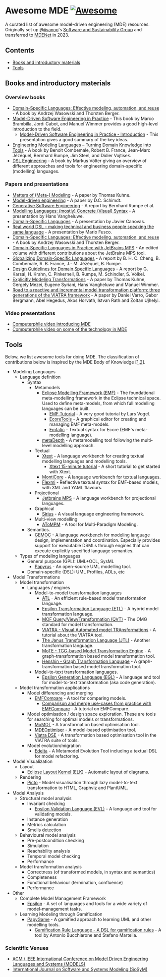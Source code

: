 # Awesome MDE [![Awesome](https://awesome.re/badge.svg)](https://awesome.re)

A curated list of awesome model-driven engineering (MDE) resources. Originally set up [@iivanoo](https://github.com/iivanoo)'s [Software and Sustainability Group](https://github.com/S2-group) and transferred to [MDENet](https://www.mde-network.org/) in 2023.

## Contents

- [Books and introductory materials](#books-and-introductory-materials)
- [Tools](#tools)

## Books and introductory materials

### Overview books
- [Domain-Specific Languages: Effective modeling, automation, and reuse](https://dsldesign.bitbucket.io/) - A book by Andrzej Wasowski and Thorsten Berger.
- [Model-Driven Software Engineering in Practice](https://link.springer.com/book/10.1007/978-3-031-02549-5) - This book by Marco Brambilla, Jordi Cabot, and Manuel Wimmer provides a good high-level introduction to the field.
  - [Model-Driven Software Engineering in Practice - Introduction](https://www.slideshare.net/mbrambil/modeldriven-software-engineering-in-practice-chapter-1-introduction) - This presentation gives a good summary of the key ideas.
- [Engineering Modeling Languages – Turning Domain  Knowledge into Tools](http://mdebook.irisa.fr/) - A book by Benoit Combemale, Robert B. France, Jean-Marc Jézéquel, Bernhard Rumpe, Jim Steel, and Didier Vojtisek.
- [DSL Engineering](http://voelter.de/dslbook/markusvoelter-dslengineering-1.0.pdf) - A book by Markus Völter giving an overview of different approaches and tools for engineering domain-specific (modelling) languages.

### Papers and presentations
- [Matters of (Meta-) Modeling](https://link.springer.com/article/10.1007/s10270-006-0017-9) - A paper by Thomas Kuhne.
- [Model-driven engineering](http://citeseerx.ist.psu.edu/viewdoc/download?doi=10.1.1.106.9720&rep=rep1&type=pdf) - A paper by D.C. Schimdt.
- [Generative Software Engineering](https://www.se-rwth.de/research/Generative-SE/) - A report by Bernhard Rumpe et al.
- [Modelling Languages: (mostly) Concrete (Visual) Syntax](http://msdl.uantwerpen.be/people/hv/teaching/MSBDesign/presentations/presentation.ConcreteVisualSyntax.pdf) - A presentation by Hans Vangheluwe.
- [Domain-Specific Languages](https://www.slideshare.net/zirrus/domainspecific-langauges) - A presentation by Javier Canovas.
- [Real world DSL - making technical and business people speaking the same language](https://www.slideshare.net/mariofusco/real-world-dsl) - A presentation by Mario Fusco.
- [Domain-Specific Languages: Effective modeling, automation, and reuse](http://dsl.design) - A book by Andrzej Wasowski and Thorsten Berger.
- [Domain-Specific Languages in Practice with JetBrains MPS](https://link.springer.com/book/10.1007%2F978-3-030-73758-0) - An edited volume with different contributions about the JetBrains MPS tool.
- [Globalizing Domain-Specific Languages](https://www.se-rwth.de/publications/Globalizing-Domain-Specific-Languages2.pdf) - A report by B. H. C. Cheng, B. Combemale, R. B. France, J.- M. Jézéquel, B. Rumpe.
- [Design Guidelines for Domain Specific Languages](https://www.se-rwth.de/publications/A-Methodology-for-Retrofitting-Generative-Aspects-in-Existing-Applications.pdf) - A report by G. Karsai, H. Krahn, C. Pinkernell, B. Rumpe, M. Schindler, S. Völkel.
- [Explicitly Modeling Transformations](http://homepages.mcs.vuw.ac.nz/~tk/publications/papers/explicitly-modeling-transformations.pdf) - A paper by Thomas Kuhne, Gergely Mezei, Eugene Syriani, Hans Vangheluwe and Manuel Wimmer.
- [Road to a reactive and incremental model transformation platform: three generations of the VIATRA framework](https://www.researchgate.net/publication/303090660_Road_to_a_reactive_and_incremental_model_transformation_platform_three_generations_of_the_VIATRA_framework) - A paper by Daniel Varro, Gabor Bergmann, Abel Hegedus, Akos Horvath, Istvan Rath and Zoltan Ujhelyi.

### Video presentations
- [Computerphile video introducing MDE](https://www.youtube.com/watch?v=3aoLV5i1feo)
- [Computerphile video on some of the technology in MDE](https://www.youtube.com/watch?v=flWqmB4UaBA)

## Tools

Below, we list awesome tools for doing MDE. The classification of contributions below is inspired by the MDE Body of Knowledge \[[1](https://doi.org/10.1145/3270112.3270121),[2](https://doi.org/10.1007/s10270-019-00746-9)].

- Modeling Languages
  - Language definition
    - Syntax
      - Metamodels
        - [Eclipse Modelling Framework (EMF)](https://www.eclipse.org/modeling/emf/) - The foundational meta-modelling framework in the Eclipse technical space. Used to define meta-models, from which full modelling languages can be built.
          - [EMF Tutorial](https://www.vogella.com/tutorials/EclipseEMF/article.html) - A very good tutorial by Lars Vogel.
          - [EcoreTools](https://www.eclipse.org/ecoretools/) - A graphical editor for creating and managing EMF meta-models.
          - [Emfatic](https://eclipse.org/emfatic) - Textual syntax for Ecore (EMF's meta-modelling language).
        - [metaDepth](http://metadepth.org/) - A metamodelling tool following the multi-level modelling approach.
      - Textual
        - [Xtext](https://www.eclipse.org/Xtext) - A language workbench for creating textual modelling languages and modelling tools.
          - [Xtext 15-minute tutorial](https://www.eclipse.org/Xtext/documentation/102_domainmodelwalkthrough.html) - A short tutorial to get started with Xtext.
        - [MontiCore](https://monticore.github.io/monticore/) - A language workbench for textual languages.
        - [Flexmi](https://eclipse.org/epsilon/flexmi) - Reflective textual syntax for EMF-based models, with XML and YAML flavours.
      - Projectional
        - [Jetbrains MPS](https://www.jetbrains.com/mps/) - A language workbench for projectional languages.
      - Graphical
        - [Sirius](https://www.eclipse.org/sirius/getstarted.html) - A visual language engineering framework.
      - Multi-view modelling
        - [AToMPM](https://atompm.github.io) - A tool for Multi-Paradigm Modeling.
    - Semantics.
      - [GEMOC](https://gemoc.org/studio.html) - A language workbench for modeling language design, implementation and coordination. Especially provides support for executable DSMLs through engines that can execute explicitly specified language semantics.
  - Types of modeling languages
    - General purpose (GPL): UML+OCL, SysML
      - [Papyrus](https://www.eclipse.org/papyrus/) - An open-source UML modelling tool.
    - Domain-specific (DSL): UML Profiles, ADLs, etc
- Model Transformations
  - Model transformation
    - Languages / engines
      - Model-to-model transformation languages
        - [ATL](https://www.eclipse.org/atl/) - An efficient rule-based model transformation language.
        - [Epsilon Transformation Language (ETL)](https://www.eclipse.org/epsilon/doc/etl/) - A hybrid model transformation language. 
        - [MOF Query/View/Transformation (QVT)](https://www.omg.org/spec/QVT/About-QVT/) - The OMG standard for model transformation.
        - [VIATRA - VIsual Automated model TRAnsformations](https://www.eclipse.org/viatra/documentation/tutorial.html) - A tutorial about the VIATRA tool.
        - [The Janus Transformation Language (JTL)](https://jtl.univaq.it/) - Another transformation language.
        - [MoTE - TGG-based Model Transformation Engine](https://www.hpi.uni-potsdam.de/giese/public/mdelab/mdelab-projects/mote-a-tgg-based-model-transformation-engine/) - A graph-transformation based model transformation tool.
        - [Henshin - Graph Transformation Language](https://projects.eclipse.org/projects/modeling.emft.henshin) - A graph-transformation based model transformation tool.
      - Model-to-text transformation languages.
        - [Epsilon Generation Language (EGL)](https://eclipse.org/doc/egl) - A language and tool for model-to-text transformation (aka code generation).
  - Model transformation applications
    - Model differencing and merging
      - [EMFCompare](https://www.slideshare.net/mikaelbarbero/diff-and-merge-with-ease-with-emf-compare) - A tool for comparing models.
        - [Comparison and merge use-cases from practice with EMFCompare](https://youtu.be/Uwq7W7jEdUU) - A tutorial on EMFCompare.
    - Model optimisation / design space exploration. These are tools for searching for optimal models or transformations.
      - [MoMOT](http://martin-fleck.github.io/momot/) - A transformation based optimisation tool.
      - [MDEOptimiser](https://mde-optimiser.github.io/) - A model-based optimisation tool.
      - [Viatra DSE](https://wiki.eclipse.org/VIATRA/DSE) - A transformation based optimisation tool in the ViATRA suite of tools.
    - Model evolution/migration
      - [Edelta](https://github.com/LorenzoBettini/edelta) - A Metamodel Evolution Tool including a textual DSL for model refactoring.
- Model Visualization
  - Layout
    - [Eclipse Layout Kernel (ELK)](https://www.eclipse.org/elk/) - Automatic layout of diagrams.
  - Rendering
    - [Picto](https://eclipse.org/epsilon/doc/picto) - Model visualisation through lazy model-to-text transformation to HTML, Graphviz and PlantUML.
- Model Analysis
  - Structural model analysis
    - Invariant checking
      - [Epsilon Validation Language (EVL)](https://eclipse.org/epsilon/doc/evl) - A language and tool for validating models.
    - Instance generation
    - Metrics calculation
    - Smells detection
  - Behavioural model analysis
    - Pre-postcondition checking
    - Simulation
    - Reachability analysis
    - Temporal model checking
    - Performance
  - Model transformation analysis
    - Correctness (of transformed models, in syntax and semantics)
    - Completeness
    - Functional behaviour (termination, confluence)
    - Performance
- Other
  - Complete Model Management Framework
    - [Epsilon](https://www.eclipse.org/epsilon/) - A set of languages and tools for a wide variety of model-management tasks.
  - Learning Modeling through Gamification
    - [PapyGame](https://www.papygame.com/) - A gamified approach to learning UML and other modelling tools.
      - [Gamification Rule Language - A DSL for gamification rules](https://github.com/antbucc/GRL) - A tool by Antonio Bucchiarone and Stefano Martella.

### Scientific Venues

- [ACM / IEEE International Conference on Model Driven Engineering Languages and Systems (MODELS)](http://www.modelsconference.org/)
- [International Journal on Software and Systems Modeling (SoSyM)](https://www.sosym.org/)
